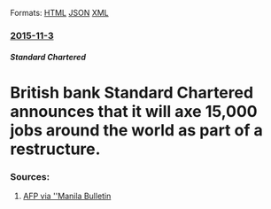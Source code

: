
Formats: [HTML](/news/2015/11/3/british-bank-standard-chartered-announces-that-it-will-axe-15-000-jobs-around-the-world-as-part-of-a-restructure.html)  [JSON](/news/2015/11/3/british-bank-standard-chartered-announces-that-it-will-axe-15-000-jobs-around-the-world-as-part-of-a-restructure.json)  [XML](/news/2015/11/3/british-bank-standard-chartered-announces-that-it-will-axe-15-000-jobs-around-the-world-as-part-of-a-restructure.xml)  

### [2015-11-3](/news/2015/11/3/index.md)

##### Standard Chartered
# British bank Standard Chartered announces that it will axe 15,000 jobs around the world as part of a restructure. 




### Sources:

1. [AFP via ''Manila Bulletin](http://www.mb.com.ph/standard-chartered-axes-15000-jobs-announces-5-1-bn-capital-raise/)

